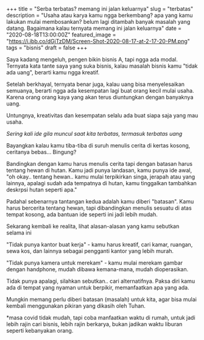 +++
title = "Serba terbatas? memang ini jalan keluarnya"
slug = "terbatas"
description = "Usaha atau karya kamu ngga berkembang? apa yang kamu lakukan mulai membosankan? belum lagi ditambah banyak masalah yang datang. Bagaimana kalau ternyata memang ini jalan keluarnya"
date = "2020-08-18T13:00:00Z"
featured_image = "https://i.ibb.co/dGjTzDM/Screen-Shot-2020-08-17-at-2-17-20-PM.png"
tags = "bisnis"
draft = false
+++ 

Saya kadang mengeluh, pengen bikin bisnis A, tapi ngga ada modal. Ternyata kata tante saya yang suka bisnis, kalau masalah bisnis kamu "tidak ada uang", berarti kamu ngga kreatif.

Setelah berkhayal, ternyata benar juga, kalau uang bisa menyelesaikan semuanya, berarti ngga ada kesempatan lagi buat orang kecil mulai usaha. Karena orang orang kaya yang akan terus diuntungkan dengan banyaknya uang.

Untungnya, kreativitas dan kesempatan selalu ada buat siapa saja yang mau usaha.

_Sering kali ide gila muncul saat kita terbatas, termasuk terbatas uang_

Bayangkan kalau kamu tiba-tiba di suruh menulis cerita di kertas kosong, ceritanya bebas... Bingung? 

Bandingkan dengan kamu harus menulis cerita tapi dengan batasan harus tentang hewan di hutan. Kamu jadi punya landasan, kamu punya ide awal, "oh okay.. tentang hewan.. kamu mulai terpikirkan singa, jerapah atau yang lainnya, apalagi sudah ada tempatnya di hutan, kamu tinggalkan tambahkan deskrpsi hutan seperti apa."

Padahal sebenarnya tantangan kedua adalah kamu diberi "batasan". Kamu harus bercerita tentang hewan, tapi dibandingkan menulis sesuatu di atas tempat kosong, ada bantuan ide seperti ini jadi lebih mudah.

Sekarang kembali ke realita, lihat alasan-alasan yang kamu sebutkan selama ini

"Tidak punya kantor buat kerja" - kamu harus kreatif, cari kamar, ruangan, sewa kos, dan lainnya sebagai pengganti kantor yang lebih murah.

"Tidak punya kamera untuk merekam" - kamu mulai merekam gambar dengan handphone, mudah dibawa kemana-mana, mudah dioperasikan.

Tidak punya apalagi, silahkan sebutkan.. cari alternatifnya. Paksa diri kamu ada di tempat yang nyaman untuk berpikir, memanfaatkan apa yang ada.

Mungkin memang perlu diberi batasan (masalah) untuk kita, agar bisa mulai kembali menggunakan pikiran yang dikasih oleh Tuhan.

\*masa covid tidak mudah, tapi coba manfaatkan waktu di rumah, untuk jadi lebih rajin cari bisnis, lebih rajin berkarya, bukan jadikan waktu liburan seperti kebanyakan orang.